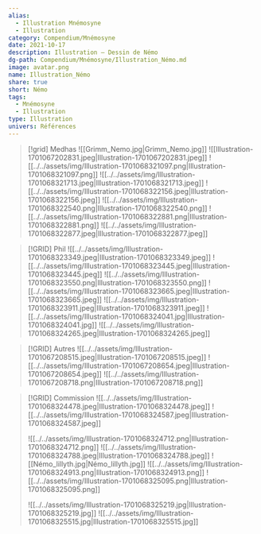```yaml
---
alias:
  - Illustration Mnémosyne
  - Illustration
category: Compendium/Mnémosyne
date: 2021-10-17
description: Illustration — Dessin de Némo
dg-path: Compendium/Mnémosyne/Illustration_Némo.md
image: avatar.png
name: Illustration_Némo
share: true
short: Némo
tags:
  - Mnémosyne
  - Illustration
type: Illustration
univers: Références
---
```



> [!grid] Medhas
> ![[Grimm_Nemo.jpg|Grimm_Nemo.jpg]] ![[Illustration-1701067202831.jpeg|Illustration-1701067202831.jpeg]]
> ![[../../assets/img/Illustration-1701068321097.png|Illustration-1701068321097.png]] ![[../../assets/img/Illustration-1701068321713.jpeg|Illustration-1701068321713.jpeg]] ![[../../assets/img/Illustration-1701068322156.jpeg|Illustration-1701068322156.jpeg]]
> ![[../../assets/img/Illustration-1701068322540.png|Illustration-1701068322540.png]] ![[../../assets/img/Illustration-1701068322881.png|Illustration-1701068322881.png]]
> ![[../../assets/img/Illustration-1701068322877.jpeg|Illustration-1701068322877.jpeg]]

> [!GRID] Phil
> ![[../../assets/img/Illustration-1701068323349.jpeg|Illustration-1701068323349.jpeg]] ![[../../assets/img/Illustration-1701068323445.jpeg|Illustration-1701068323445.jpeg]] ![[../../assets/img/Illustration-1701068323550.png|Illustration-1701068323550.png]]
> ![[../../assets/img/Illustration-1701068323665.jpeg|Illustration-1701068323665.jpeg]] ![[../../assets/img/Illustration-1701068323911.jpeg|Illustration-1701068323911.jpeg]] ![[../../assets/img/Illustration-1701068324041.jpg|Illustration-1701068324041.jpg]]
> ![[../../assets/img/Illustration-1701068324265.jpeg|Illustration-1701068324265.jpeg]]

> [!GRID] Autres
> ![[../../assets/img/Illustration-1701067208515.jpeg|Illustration-1701067208515.jpeg]]
> ![[../../assets/img/Illustration-1701067208654.jpeg|Illustration-1701067208654.jpeg]]
> ![[../../assets/img/Illustration-1701067208718.png|Illustration-1701067208718.png]]


> [!GRID] Commission
> ![[../../assets/img/Illustration-1701068324478.jpeg|Illustration-1701068324478.jpeg]] ![[../../assets/img/Illustration-1701068324587.jpeg|Illustration-1701068324587.jpeg]]
>
> ![[../../assets/img/Illustration-1701068324712.png|Illustration-1701068324712.png]]
> ![[../../assets/img/Illustration-1701068324788.jpeg|Illustration-1701068324788.jpeg]] ![[Némo_lillyth.jpg|Némo_lillyth.jpg]]
> ![[../../assets/img/Illustration-1701068324913.png|Illustration-1701068324913.png]]
> ![[../../assets/img/Illustration-1701068325095.png|Illustration-1701068325095.png]]
>
> ![[../../assets/img/Illustration-1701068325219.jpg|Illustration-1701068325219.jpg]]
> ![[../../assets/img/Illustration-1701068325515.jpg|Illustration-1701068325515.jpg]]